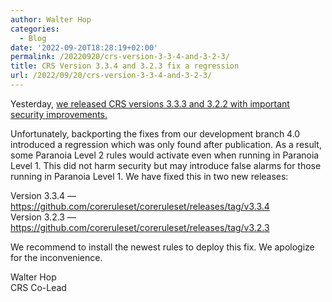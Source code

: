 ```yaml
---
author: Walter Hop
categories:
  - Blog
date: '2022-09-20T18:28:19+02:00'
permalink: /20220920/crs-version-3-3-4-and-3-2-3/
title: CRS Version 3.3.4 and 3.2.3 fix a regression
url: /2022/09/20/crs-version-3-3-4-and-3-2-3/
---
```



Yesterday, [we released CRS versions 3.3.3 and 3.2.2 with important security improvements.](https://coreruleset.org/20220919/crs-version-3-3-3-and-3-2-2-covering-several-cves/)

Unfortunately, backporting the fixes from our development branch 4.0 introduced a regression which was only found after publication. As a result, some Paranoia Level 2 rules would activate even when running in Paranoia Level 1. This did not harm security but may introduce false alarms for those running in Paranoia Level 1. We have fixed this in two new releases:

Version 3.3.4 — <https://github.com/coreruleset/coreruleset/releases/tag/v3.3.4>  
Version 3.2.3 — <https://github.com/coreruleset/coreruleset/releases/tag/v3.2.3>

We recommend to install the newest rules to deploy this fix. We apologize for the inconvenience.

Walter Hop  
CRS Co-Lead
